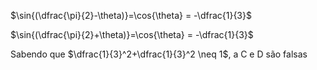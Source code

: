 $\sin{(\dfrac{\pi}{2}-\theta)}=\cos{\theta} = -\dfrac{1}{3}$

$\sin{(\dfrac{\pi}{2}+\theta)}=\cos{\theta} = -\dfrac{1}{3}$

Sabendo que $\dfrac{1}{3}^2+\dfrac{1}{3}^2 \neq 1$, a C e D são falsas
